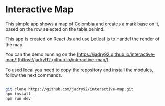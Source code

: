 # Interactive Map 

This simple app shows a map of Colombia and creates a mark base on it, based on the row selected on the table behind.

This app is created on React Js and use Letleaf js to handel the render of the map.

You can the demo running on the [https://jadry92.github.io/interactive-map/](https://jadry92.github.io/interactive-map/).

To used local you need to copy the repository and install the modules, follow the next commands.

```bash

git clone https://github.com/jadry92/interactive-map.git
npm install .
npm run dev

```